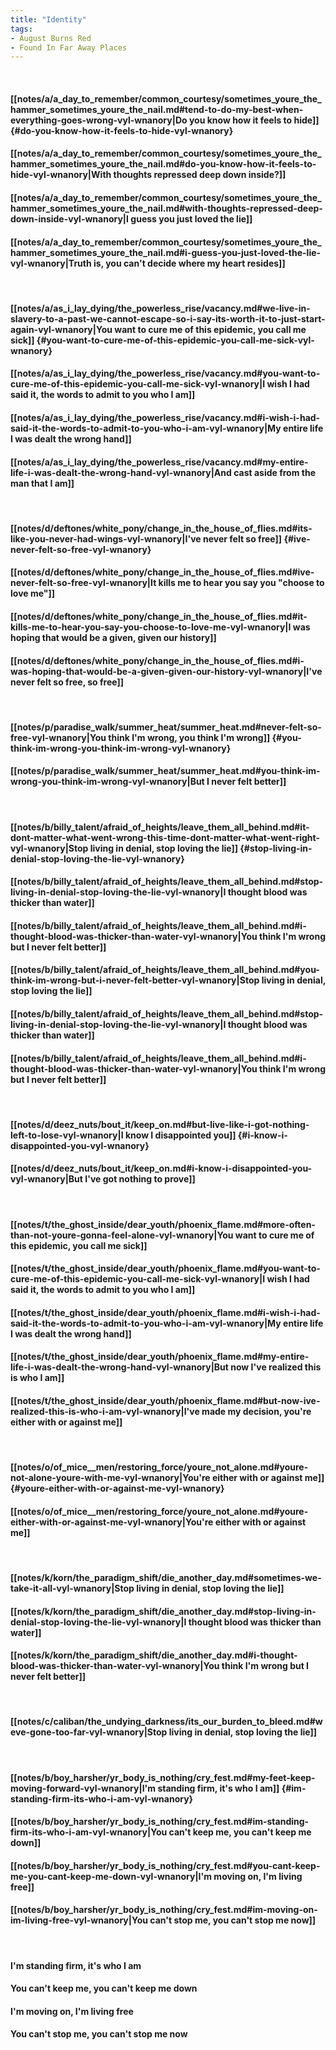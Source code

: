 ```yaml
---
title: "Identity"
tags:
- August Burns Red
- Found In Far Away Places
---
```

&nbsp;
#### [[notes/a/a_day_to_remember/common_courtesy/sometimes_youre_the_hammer_sometimes_youre_the_nail.md#tend-to-do-my-best-when-everything-goes-wrong-vyl-wnanory|Do you know how it feels to hide]] {#do-you-know-how-it-feels-to-hide-vyl-wnanory}
#### [[notes/a/a_day_to_remember/common_courtesy/sometimes_youre_the_hammer_sometimes_youre_the_nail.md#do-you-know-how-it-feels-to-hide-vyl-wnanory|With thoughts repressed deep down inside?]]
#### [[notes/a/a_day_to_remember/common_courtesy/sometimes_youre_the_hammer_sometimes_youre_the_nail.md#with-thoughts-repressed-deep-down-inside-vyl-wnanory|I guess you just loved the lie]]
#### [[notes/a/a_day_to_remember/common_courtesy/sometimes_youre_the_hammer_sometimes_youre_the_nail.md#i-guess-you-just-loved-the-lie-vyl-wnanory|Truth is, you can't decide where my heart resides]]
&nbsp;
#### [[notes/a/as_i_lay_dying/the_powerless_rise/vacancy.md#we-live-in-slavery-to-a-past-we-cannot-escape-so-i-say-its-worth-it-to-just-start-again-vyl-wnanory|You want to cure me of this epidemic, you call me sick]] {#you-want-to-cure-me-of-this-epidemic-you-call-me-sick-vyl-wnanory}
#### [[notes/a/as_i_lay_dying/the_powerless_rise/vacancy.md#you-want-to-cure-me-of-this-epidemic-you-call-me-sick-vyl-wnanory|I wish I had said it, the words to admit to you who I am]]
#### [[notes/a/as_i_lay_dying/the_powerless_rise/vacancy.md#i-wish-i-had-said-it-the-words-to-admit-to-you-who-i-am-vyl-wnanory|My entire life I was dealt the wrong hand]]
#### [[notes/a/as_i_lay_dying/the_powerless_rise/vacancy.md#my-entire-life-i-was-dealt-the-wrong-hand-vyl-wnanory|And cast aside from the man that I am]]
&nbsp;
#### [[notes/d/deftones/white_pony/change_in_the_house_of_flies.md#its-like-you-never-had-wings-vyl-wnanory|I've never felt so free]] {#ive-never-felt-so-free-vyl-wnanory}
#### [[notes/d/deftones/white_pony/change_in_the_house_of_flies.md#ive-never-felt-so-free-vyl-wnanory|It kills me to hear you say you "choose to love me"]]
#### [[notes/d/deftones/white_pony/change_in_the_house_of_flies.md#it-kills-me-to-hear-you-say-you-choose-to-love-me-vyl-wnanory|I was hoping that would be a given, given our history]]
#### [[notes/d/deftones/white_pony/change_in_the_house_of_flies.md#i-was-hoping-that-would-be-a-given-given-our-history-vyl-wnanory|I've never felt so free, so free]]
&nbsp;
#### [[notes/p/paradise_walk/summer_heat/summer_heat.md#never-felt-so-free-vyl-wnanory|You think I'm wrong, you think I'm wrong]] {#you-think-im-wrong-you-think-im-wrong-vyl-wnanory}
#### [[notes/p/paradise_walk/summer_heat/summer_heat.md#you-think-im-wrong-you-think-im-wrong-vyl-wnanory|But I never felt better]]
&nbsp;
#### [[notes/b/billy_talent/afraid_of_heights/leave_them_all_behind.md#it-dont-matter-what-went-wrong-this-time-dont-matter-what-went-right-vyl-wnanory|Stop living in denial, stop loving the lie]] {#stop-living-in-denial-stop-loving-the-lie-vyl-wnanory}
#### [[notes/b/billy_talent/afraid_of_heights/leave_them_all_behind.md#stop-living-in-denial-stop-loving-the-lie-vyl-wnanory|I thought blood was thicker than water]]
#### [[notes/b/billy_talent/afraid_of_heights/leave_them_all_behind.md#i-thought-blood-was-thicker-than-water-vyl-wnanory|You think I'm wrong but I never felt better]]
#### [[notes/b/billy_talent/afraid_of_heights/leave_them_all_behind.md#you-think-im-wrong-but-i-never-felt-better-vyl-wnanory|Stop living in denial, stop loving the lie]]
#### [[notes/b/billy_talent/afraid_of_heights/leave_them_all_behind.md#stop-living-in-denial-stop-loving-the-lie-vyl-wnanory|I thought blood was thicker than water]]
#### [[notes/b/billy_talent/afraid_of_heights/leave_them_all_behind.md#i-thought-blood-was-thicker-than-water-vyl-wnanory|You think I'm wrong but I never felt better]]
&nbsp;
#### [[notes/d/deez_nuts/bout_it/keep_on.md#but-live-like-i-got-nothing-left-to-lose-vyl-wnanory|I know I disappointed you]] {#i-know-i-disappointed-you-vyl-wnanory}
#### [[notes/d/deez_nuts/bout_it/keep_on.md#i-know-i-disappointed-you-vyl-wnanory|But I've got nothing to prove]]
&nbsp;
#### [[notes/t/the_ghost_inside/dear_youth/phoenix_flame.md#more-often-than-not-youre-gonna-feel-alone-vyl-wnanory|You want to cure me of this epidemic, you call me sick]]
#### [[notes/t/the_ghost_inside/dear_youth/phoenix_flame.md#you-want-to-cure-me-of-this-epidemic-you-call-me-sick-vyl-wnanory|I wish I had said it, the words to admit to you who I am]]
#### [[notes/t/the_ghost_inside/dear_youth/phoenix_flame.md#i-wish-i-had-said-it-the-words-to-admit-to-you-who-i-am-vyl-wnanory|My entire life I was dealt the wrong hand]]
#### [[notes/t/the_ghost_inside/dear_youth/phoenix_flame.md#my-entire-life-i-was-dealt-the-wrong-hand-vyl-wnanory|But now I've realized this is who I am]]
#### [[notes/t/the_ghost_inside/dear_youth/phoenix_flame.md#but-now-ive-realized-this-is-who-i-am-vyl-wnanory|I've made my decision, you're either with or against me]]
&nbsp;
#### [[notes/o/of_mice__men/restoring_force/youre_not_alone.md#youre-not-alone-youre-with-me-vyl-wnanory|You're either with or against me]] {#youre-either-with-or-against-me-vyl-wnanory}
#### [[notes/o/of_mice__men/restoring_force/youre_not_alone.md#youre-either-with-or-against-me-vyl-wnanory|You're either with or against me]]
&nbsp;
#### [[notes/k/korn/the_paradigm_shift/die_another_day.md#sometimes-we-take-it-all-vyl-wnanory|Stop living in denial, stop loving the lie]]
#### [[notes/k/korn/the_paradigm_shift/die_another_day.md#stop-living-in-denial-stop-loving-the-lie-vyl-wnanory|I thought blood was thicker than water]]
#### [[notes/k/korn/the_paradigm_shift/die_another_day.md#i-thought-blood-was-thicker-than-water-vyl-wnanory|You think I'm wrong but I never felt better]]
&nbsp;
#### [[notes/c/caliban/the_undying_darkness/its_our_burden_to_bleed.md#weve-gone-too-far-vyl-wnanory|Stop living in denial, stop loving the lie]]
&nbsp;
#### [[notes/b/boy_harsher/yr_body_is_nothing/cry_fest.md#my-feet-keep-moving-forward-vyl-wnanory|I'm standing firm, it's who I am]] {#im-standing-firm-its-who-i-am-vyl-wnanory}
#### [[notes/b/boy_harsher/yr_body_is_nothing/cry_fest.md#im-standing-firm-its-who-i-am-vyl-wnanory|You can't keep me, you can't keep me down]]
#### [[notes/b/boy_harsher/yr_body_is_nothing/cry_fest.md#you-cant-keep-me-you-cant-keep-me-down-vyl-wnanory|I'm moving on, I'm living free]]
#### [[notes/b/boy_harsher/yr_body_is_nothing/cry_fest.md#im-moving-on-im-living-free-vyl-wnanory|You can't stop me, you can't stop me now]]
&nbsp;
#### I'm standing firm, it's who I am
#### You can't keep me, you can't keep me down
#### I'm moving on, I'm living free
#### You can't stop me, you can't stop me now
